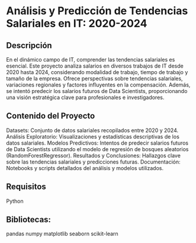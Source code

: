 # Análisis y Predicción de Tendencias Salariales en IT: 2020-2024
## Descripción
En el dinámico campo de IT, comprender las tendencias salariales es esencial. Este proyecto analiza salarios en diversos trabajos de IT desde 2020 hasta 2024, considerando modalidad de trabajo, tiempo de trabajo y tamaño de la empresa. Ofrece perspectivas sobre tendencias salariales, variaciones regionales y factores influyentes en la compensación. Además, se intentó predecir los salarios futuros de Data Scientists, proporcionando una visión estratégica clave para profesionales e investigadores.

## Contenido del Proyecto
Datasets: Conjunto de datos salariales recopilados entre 2020 y 2024.
Análisis Exploratorio: Visualizaciones y estadísticas descriptivas de los datos salariales.
Modelos Predictivos: Intentos de predecir salarios futuros de Data Scientists utilizando el modelo de regresión de bosques aleatorios (RandomForestRegressor).
Resultados y Conclusiones: Hallazgos clave sobre las tendencias salariales y predicciones futuras.
Documentación: Notebooks y scripts detallados del análisis y modelos utilizados.
## Requisitos
Python
## Bibliotecas:
pandas
numpy
matplotlib
seaborn
scikit-learn

